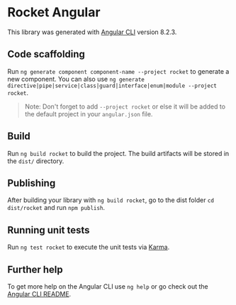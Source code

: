 # Rocket Angular

This library was generated with [Angular CLI](https://github.com/angular/angular-cli) version 8.2.3.

## Code scaffolding

Run `ng generate component component-name --project rocket` to generate a new component. You can also use `ng generate directive|pipe|service|class|guard|interface|enum|module --project rocket`.
> Note: Don't forget to add `--project rocket` or else it will be added to the default project in your `angular.json` file.

## Build

Run `ng build rocket` to build the project. The build artifacts will be stored in the `dist/` directory.

## Publishing

After building your library with `ng build rocket`, go to the dist folder `cd dist/rocket` and run `npm publish`.

## Running unit tests

Run `ng test rocket` to execute the unit tests via [Karma](https://karma-runner.github.io).

## Further help

To get more help on the Angular CLI use `ng help` or go check out the [Angular CLI README](https://github.com/angular/angular-cli/blob/master/README.md).
